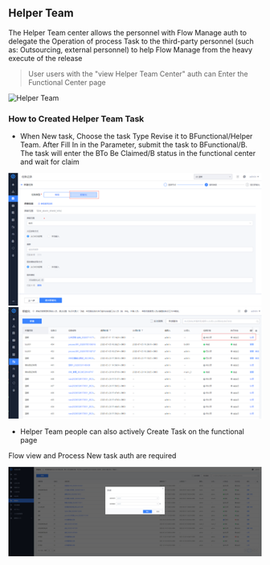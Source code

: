  ## Helper Team 

 The Helper Team center allows the personnel with Flow Manage auth to delegate the Operation of process Task to the third-party personnel (such as: Outsourcing, external personnel) to help Flow Manage from the heavy execute of the release 

 > User users with the "view Helper Team Center" auth can Enter the Functional Center page 

 ![Helper Team](.../assets/image-20220915161532331.png) 

 ### How to Created Helper Team Task 

 - When New task, Choose the task Type Revise it to BFunctional/Helper Team. After Fill In in the Parameter, submit the task to BFunctional/B. The task will enter the BTo Be Claimed/B status in the functional center and wait for claim 

 ![1689066812979](image/helper-team/1689066812979.png) 
 ![1689066902474](image/helper-team/1689066902474.png) 

 - Helper Team people can also actively Create Task on the functional page 

 Flow view and Process New task auth are required 

 ![image-20220915161825946](../assets/image-20220915161825946.png) 